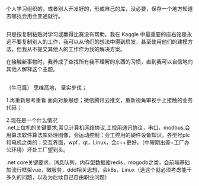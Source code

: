 个人学习组织的，或者别人开发好的，形成自己的库，没必要，保存一个地方知道去哪找会用会变通就行。

## 
只是按复制粘贴对学习或赢得比赛没有帮助。我在 Kaggle 中最重要的座右铭是永远不要复制别人的工作，我可以从他们的想法中得到启发，甚至使用他们的建模方法，但我从不提交其他人的工作作为我的解决方案。

在接触新事物时，我养成了查找所有我不理解的东西的习惯，直到我可以自信地向其他人解释这个主题。


##
（牛马篇）
思维高地，
坚实步伐；

1.再重新思考重看 面向对象思想；微信腾讯云推文，重新视角审视手上接触的业务代码；


2.现在是一个什么情况   
.net上位机的关键要求,常见计算机网络协议,工控用通讯协议，串口，modbus,会用算法软件算法库处理图像，会运动控制；会工控用的硬件设备知识，各型号plc和电机之类的；交互界面，wpf，qt，Linux，会c++更好。（中短期出差+工厂办公环境）坏处工厂望到头。

.net core关键要求，消息队列，内存型数据库redis，mogodb之类，会前端基础加流行框架vue，微服务，ddd相关思想，会k8s，Linux（选这个就必须考虑能干多久的问题，以及为后续自己自由职业问题）
